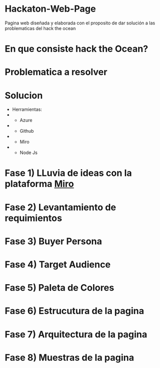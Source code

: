 # Hackaton-Web-Page
Pagina web diseñada y elaborada con el proposito de dar solución a las problematicas del hack the ocean
# En que consiste hack the Ocean?

# Problematica a resolver

# Solucion
- Herramientas:
- - Azure
- - Github
- - Miro
- - Node Js


# Fase 1) LLuvia de ideas con la plataforma [Miro](https://miro.com/es/)
# Fase 2) Levantamiento de requimientos
# Fase 3) Buyer Persona
# Fase 4) Target Audience
# Fase 5) Paleta de Colores
# Fase 6) Estrucutura de la pagina
# Fase 7) Arquitectura de la pagina
# Fase 8) Muestras de la pagina 
